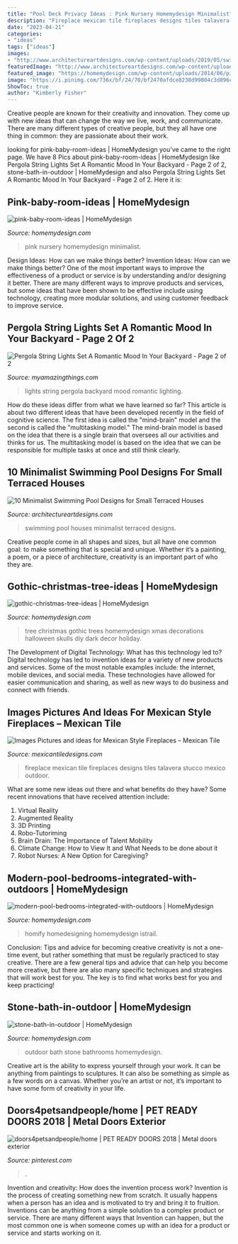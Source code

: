 ```yaml
---
title: "Pool Deck Privacy Ideas : Pink Nursery Homemydesign Minimalist"
description: "Fireplace mexican tile fireplaces designs tiles talavera stucco mexico outdoor"
date: "2023-04-21"
categories:
- "ideas"
tags: ["ideas"]
images:
- "http://www.architectureartdesigns.com/wp-content/uploads/2019/05/swimming-pool4-630x944.jpg"
featuredImage: "http://www.architectureartdesigns.com/wp-content/uploads/2019/05/swimming-pool4-630x944.jpg"
featured_image: "https://homemydesign.com/wp-content/uploads/2014/06/pink-baby-room-ideas.jpg"
image: "https://i.pinimg.com/736x/bf/24/70/bf2470afdce8238d99804c3d896caa59.jpg"
ShowToc: true
author: "Kimberly Fisher"
---
```



Creative people are known for their creativity and innovation. They come up with new ideas that can change the way we live, work, and communicate. There are many different types of creative people, but they all have one thing in common: they are passionate about their work.

	

		
looking for pink-baby-room-ideas | HomeMydesign you've came to the right page. We have 8 Pics about pink-baby-room-ideas | HomeMydesign like Pergola String Lights Set A Romantic Mood In Your Backyard - Page 2 of 2, stone-bath-in-outdoor | HomeMydesign and also Pergola String Lights Set A Romantic Mood In Your Backyard - Page 2 of 2. Here it is:
		
    
## Pink-baby-room-ideas | HomeMydesign

<img loading=lazy src="https://homemydesign.com/wp-content/uploads/2014/06/pink-baby-room-ideas.jpg" onerror="this.onerror=null;this.src='https://tse4.mm.bing.net/th?id=OIP.xTCc09vqjEhCQTacAYiqHQHaLH&amp;pid=15.1';" alt="pink-baby-room-ideas | HomeMydesign">

_Source: homemydesign.com_

>pink nursery homemydesign minimalist. 

	

Design Ideas: How can we make things better?
Invention Ideas: How can we make things better?
One of the most important ways to improve the effectiveness of a product or service is by understanding and/or designing it better. There are many different ways to improve products and services, but some ideas that have been shown to be effective include using technology, creating more modular solutions, and using customer feedback to improve service.

    
## Pergola String Lights Set A Romantic Mood In Your Backyard - Page 2 Of 2

<img loading=lazy src="http://myamazingthings.com/wp-content/uploads/2017/05/pergola-lighting-ideas-string-lights-1024x683.jpg" onerror="this.onerror=null;this.src='https://tse3.mm.bing.net/th?id=OIP.ILYdwJdlByyX6w5comvouQHaE8&amp;pid=15.1';" alt="Pergola String Lights Set A Romantic Mood In Your Backyard - Page 2 of 2">

_Source: myamazingthings.com_

>lights string pergola backyard mood romantic lighting. 

	

How do these ideas differ from what we have learned so far?
This article is about two different ideas that have been developed recently in the field of cognitive science. The first idea is called the "mind-brain" model and the second is called the "multitasking model." The mind-brain model is based on the idea that there is a single brain that oversees all our activities and thinks for us. The multitasking model is based on the idea that we can be responsible for multiple tasks at once and still think clearly.

    
## 10 Minimalist Swimming Pool Designs For Small Terraced Houses

<img loading=lazy src="http://www.architectureartdesigns.com/wp-content/uploads/2019/05/swimming-pool4-630x944.jpg" onerror="this.onerror=null;this.src='https://tse4.mm.bing.net/th?id=OIP.4jaBBd3GbzYWk-tIAV9o8AHaLG&amp;pid=15.1';" alt="10 Minimalist Swimming Pool Designs for Small Terraced Houses">

_Source: architectureartdesigns.com_

>swimming pool houses minimalist terraced designs. 

	

Creative people come in all shapes and sizes, but all have one common goal: to make something that is special and unique. Whether it’s a painting, a poem, or a piece of architecture, creativity is an important part of who they are.

    
## Gothic-christmas-tree-ideas | HomeMydesign

<img loading=lazy src="https://homemydesign.com/wp-content/uploads/2016/11/gothic-christmas-tree-ideas.jpg" onerror="this.onerror=null;this.src='https://tse2.mm.bing.net/th?id=OIP.t6jCYJFBmGAwTDNQTHjl8AHaPg&amp;pid=15.1';" alt="gothic-christmas-tree-ideas | HomeMydesign">

_Source: homemydesign.com_

>tree christmas gothic trees homemydesign xmas decorations halloween skulls diy dark decor holiday. 

	

The Development of Digital Technology: What has this technology led to?
Digital technology has led to invention ideas for a variety of new products and services. Some of the most notable examples include: the internet, mobile devices, and social media. These technologies have allowed for easier communication and sharing, as well as new ways to do business and connect with friends.

    
## Images Pictures And Ideas For Mexican Style Fireplaces – Mexican Tile

<img loading=lazy src="https://cdn.shopify.com/s/files/1/0230/8967/files/preview-full-fireplace_simpson_large.jpg?v=1507054106" onerror="this.onerror=null;this.src='https://tse2.mm.bing.net/th?id=OIP.sIt2HaoMU3a3SFprb16JdQAAAA&amp;pid=15.1';" alt="Images Pictures and ideas for Mexican Style Fireplaces – Mexican Tile">

_Source: mexicantiledesigns.com_

>fireplace mexican tile fireplaces designs tiles talavera stucco mexico outdoor. 

	

What are some new ideas out there and what benefits do they have?
Some recent innovations that have received attention include: 
1. Virtual Reality 
2. Augmented Reality 
3. 3D Printing 
4. Robo-Tutoriming 
5. Brain Drain: The Importance of Talent Mobility 
6. Climate Change: How to View It and What Needs to be done about it 
7. Robot Nurses: A New Option for Caregiving?

    
## Modern-pool-bedrooms-integrated-with-outdoors | HomeMydesign

<img loading=lazy src="https://homemydesign.com/wp-content/uploads/2020/01/modern-pool-bedrooms-integrated-with-outdoors.jpg" onerror="this.onerror=null;this.src='https://tse1.mm.bing.net/th?id=OIP.mF5mSLK4oH2_meH5cTL5ygHaKd&amp;pid=15.1';" alt="modern-pool-bedrooms-integrated-with-outdoors | HomeMydesign">

_Source: homemydesign.com_

>homify homedesigning homemydesign istrail. 

	

Conclusion: Tips and advice for becoming creative
creativity is not a one-time event, but rather something that must be regularly practiced to stay creative. There are a few general tips and advice that can help you become more creative, but there are also many specific techniques and strategies that will work best for you. The key is to find what works best for you and keep practicing!

    
## Stone-bath-in-outdoor | HomeMydesign

<img loading=lazy src="https://homemydesign.com/wp-content/uploads/2013/07/stone-bath-in-outdoor.jpg" onerror="this.onerror=null;this.src='https://tse3.mm.bing.net/th?id=OIP.6wYIkai7hIEi0Ol8cHmZAwHaLJ&amp;pid=15.1';" alt="stone-bath-in-outdoor | HomeMydesign">

_Source: homemydesign.com_

>outdoor bath stone bathrooms homemydesign. 

	

Creative art is the ability to express yourself through your work. It can be anything from paintings to sculptures. It can also be something as simple as a few words on a canvas. Whether you’re an artist or not, it’s important to have some form of creativity in your life.

    
## Doors4petsandpeople/home | PET READY DOORS 2018 | Metal Doors Exterior

<img loading=lazy src="https://i.pinimg.com/736x/bf/24/70/bf2470afdce8238d99804c3d896caa59.jpg" onerror="this.onerror=null;this.src='https://tse2.mm.bing.net/th?id=OIP.BJiRll76omWySoQBssg3JgHaJ3&amp;pid=15.1';" alt="doors4petsandpeople/home | PET READY DOORS 2018 | Metal doors exterior">

_Source: pinterest.com_

>. 

	

Invention and creativity: How does the invention process work?
Invention is the process of creating something new from scratch. It usually happens when a person has an idea and is motivated to try and bring it to fruition. Inventions can be anything from a simple solution to a complex product or service. There are many different ways that Invention can happen, but the most common one is when someone comes up with an idea for a product or service and starts working on it.

